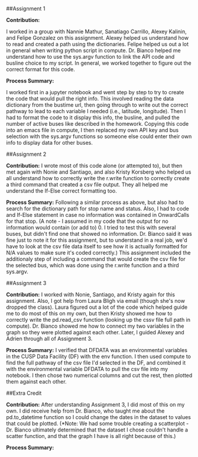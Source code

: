##Assignment 1

**Contribution:**

I worked in a group with Nannie Mathur, Sanatiago Carrillo, Alexey Kalinin, and Felipe Gonzalez on this assignment. 
Alexey helped us understand how to read and created a path using the dictionaries. 
Felipe helped us out a lot in general when writing python script in compute.
Dr. Bianco helped me understand how to use the sys.argv function to link the API code and busline choice to my script. 
In general, we worked together to figure out the correct format for this code.

**Process Summary:**

I worked first in a jupyter notebook and went step by step to try to create the code that would pull the right info.
This involved reading the data dictionary from the bustime url, then going through to write out the correct pathway to
lead to each variable I needed (i.e., latitude, longitude). 
Then I had to format the code to it display this info, the busline, and pulled the number of active buses like described
in the homework.
Copying this code into an emacs file in compute, I then replaced my own API key and bus selection with the sys.argv functions
so someone else could enter their own info to display data for other buses.

##Assignment 2

**Contribution:**
I wrote most of this code alone (or attempted to), but then met again with Nonie and Santiago, and also Kristy Korsberg who 
helped us all understand how to correctly write the r.write function to correctly create a third command that created a csv 
file output. They all helped me understand the If-Else correct formatting too.

**Process Summary:**
Following a similar process as above, but also had to search for the dictionary path for stop name and status.
Also, I had to code and If-Else statement in case no information was contained in OnwardCalls for that stop.
(A note - I assumed in my code that the output for no information would contain (or add to) 0. I tried to test this 
with several buses, but didn't find one that showed no information. Dr. Bianco said it was fine just to note it for
this assignment, but to understand in a real job, we'd have to look at the csv file data itself to see how it is actually
formatted for N/A values to make sure it's coded correctly.)
This assignment included the additionaly step of including a command that would create the csv file for the selected bus, 
which was done using the r.write function and a third sys.argv. 

##Assignment 3

**Contribution:**
I worked with Nonie, Santiago, and Kristy again for this assignment. Also, I got help from Laura Bligh via email (though she's
now dropped the class). Laura figured out a lot of the code which helped guide me to do most of this on my own, but then Kristy
showed me how to correctly write the pd.read_csv function (looking up the cssv file full path in compute). Dr. Bianco showed me 
how to connect my two variables in the graph so they were plotted against each other. 
Later, I guided Alexey and Adrien through all of Assignment 3.

**Process Summary:**
I verified that DFDATA was an environmental variables in the CUSP Data Facility (DF) with the env function.
I then used compute to find the full pathway of the csv file I'd selected in the DF, and combined it with the environmental
variable DFDATA to pull the csv file into my notebook. I then chose two numerical columns and cut the rest, then plotted them
against each other.

##Extra Credit

**Contribution:**
After understanding Assignment 3, I did most of this on my own. I did receive help from Dr. Bianco, who taught me about the
pd.to_datetime function so I could change the dates in the dataset to values that could be plotted. 
(*Note: We had some trouble creating a scatterplot - Dr. Bianco ultimately determined that the dataset I chose couldn't handle 
a scatter function, and that the graph I have is all right because of this.)

**Process Summary:**
